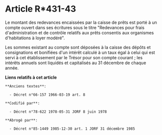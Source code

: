 # Article R*431-43

Le montant des redevances encaissées par la caisse de prêts est porté à un compte ouvert dans ses écritures sous le titre
"Redevances pour frais d'administration et de contrôle relatifs aux prêts consentis aux organismes d'habitations à loyer
modéré".

Les sommes existant au compte sont déposées à la caisse des dépôts et consignations et bonifiées d'un intérêt calculé à un
taux égal à celui qui est servi à cet établissement par le Trésor pour son compte courant ; les intérêts annuels sont
liquidés et capitalisés au 31 décembre de chaque année.

**Liens relatifs à cet article**

	**Anciens textes**:

	  - Décret n°66-157 1966-03-19 art. 8

	**Codifié par**:

	  - Décret n°78-622 1978-05-31 JORF 8 juin 1978

	**Abrogé par**:

	  - Décret n°85-1449 1985-12-30 art. 1 JORF 31 décembre 1985
